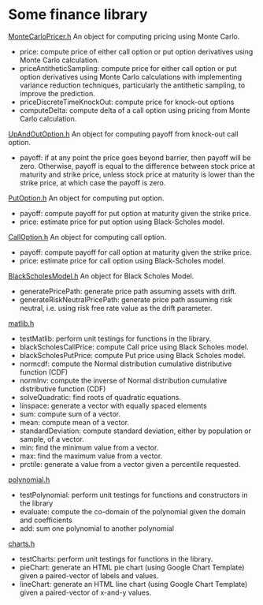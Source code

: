 # Some finance library

[MonteCarloPricer.h](https://github.com/fdjutant/finance-library/blob/master/include/MonteCarloPricer.h)
An object for computing pricing using Monte Carlo.
- price: compute price of either call option or put option derivatives using Monte Carlo calculation.
- priceAntitheticSampling: compute price for either call option or put option derivatives using Monte Carlo calculations with implementing variance reduction techniques, particularly the antithetic sampling, to improve the prediction. 
- priceDiscreteTimeKnockOut: compute price for knock-out options
- computeDelta: compute delta of a call option using pricing from Monte Carlo calculation.

[UpAndOutOption.h](https://github.com/fdjutant/finance-library/blob/master/include/UpAndOutOption.h)
An object for computing payoff from knock-out call option.
- payoff: if at any point the price goes beyond barrier, then payoff will be zero. Otherwise, payoff is equal to the difference between stock price at maturity and strike price, unless stock price at maturity is lower than the strike price, at which case the payoff is zero.

[PutOption.h](https://github.com/fdjutant/finance-library/blob/master/include/PutOption.h)
An object for computing put option.
- payoff: compute payoff for put option at maturity given the strike price.
- price: estimate price for put option using Black-Scholes model.

[CallOption.h](https://github.com/fdjutant/finance-library/blob/master/include/CallOption.h)
An object for computing call option.
- payoff: compute payoff for call option at maturity given the strike price.
- price: estimate price for call option using Black-Scholes model.

[BlackScholesModel.h](https://github.com/fdjutant/finance-library/blob/master/include/BlackScholesModel.h)
An object for Black Scholes Model.
- generatePricePath: generate price path assuming assets with drift.
- generateRiskNeutralPricePath: generate price path assuming risk neutral, i.e. using risk free rate value as the drift parameter.

[matlib.h](https://github.com/fdjutant/finance-library/blob/master/include/matlib.h)
 - testMatlib: perform unit testings for functions in the library.
 - blackScholesCallPrice: compute Call price using Black Scholes model.
 - blackScholesPutPrice: compute Put price using Black Scholes model.
 - normcdf: compute the Normal distribution cumulative distributive function (CDF)
 - normInv: compute the inverse of Normal distribution cumulative distributive function (CDF)
 - solveQuadratic: find roots of quadratic equations.
 - linspace: generate a vector with equally spaced elements
 - sum: compute sum of a vector.
 - mean: compute mean of a vector.
 - standardDeviation: compute standard deviation, either by population or sample, of a vector.
 - min: find the minimum value from a vector.
 - max: find the maximum value from a vector.
 - prctile: generate a value from a vector given a percentile requested.

 [polynomial.h](https://github.com/fdjutant/finance-library/blob/master/include/polynomial.h)
 - testPolynomial: perform unit testings for functions and constructors in the library
 - evaluate: compute the co-domain of the polynomial given the domain and coefficients
 - add: sum one polynomial to another polynomial

[charts.h](https://github.com/fdjutant/finance-library/blob/master/include/charts.h)
 - testCharts: perform unit testings for functions in the library.
 - pieChart: generate an HTML pie chart (using Google Chart Template) given a paired-vector of labels and values.
 - lineChart: generate an HTML line chart (using Google Chart Template) given a paired-vector of x-and-y values.

